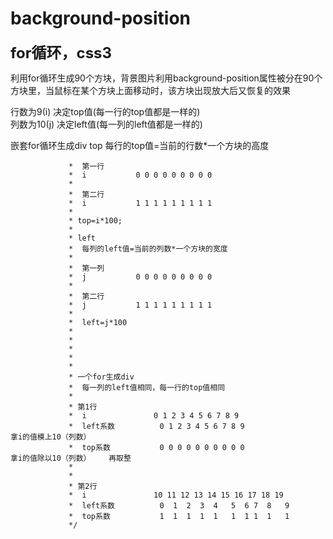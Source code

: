 # background-position
<font size=5>**for循环，css3**</font>

利用for循环生成90个方块，背景图片利用background-position属性被分在90个方块里，当鼠标在某个方块上面移动时，该方块出现放大后又恢复的效果


行数为9(i)		决定top值(每一行的top值都是一样的)			
列数为10(j)		决定left值(每一列的left值都是一样的)


 嵌套for循环生成div
 top
 每行的top值=当前的行数*一个方块的高度	

				 * 	第一行
				 * 	i			0 0 0 0 0 0 0 0 0
				 * 
				 * 	第二行
				 * 	i			1 1 1 1 1 1 1 1 1
				 * 
				 * top=i*100;
				 * 
				 * left
				 * 	每列的left值=当前的列数*一个方块的宽度	
				 * 
				 * 	第一列
				 * 	j			0 0 0 0 0 0 0 0 0
				 * 
				 * 	第二行
				 * 	j			1 1 1 1 1 1 1 1 1
				 * 	
				 * 	left=j*100
				 * 
				 * 
				 * 
				 * 
				 * 
				 * 一个for生成div
				 * 	每一列的left值相同，每一行的top值相同
				 * 	
				 * 第1行
				 * 	i				0 1 2 3 4 5 6 7 8 9
				 * 	left系数			0 1 2 3 4 5 6 7 8 9					拿i的值模上10（列数）						
				 * 	top系数			0 0 0 0 0 0 0 0 0 0					拿i的值除以10（列数）	再取整
				 * 
				 * 
				 * 第2行
				 * 	i				10 11 12 13 14 15 16 17 18 19 
				 * 	left系数			0  1  2  3  4   5  6 7  8   9
				 * 	top系数			1  1  1  1  1   1  1 1  1   1
				 */
				
